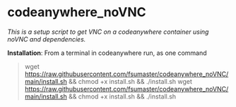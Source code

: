 # codeanywhere_noVNC
*This is a setup script to get VNC on a codeanywhere container using noVNC and dependencies.*

**Installation**:
 From a terminal in codeanywhere run, as one command
> wget https://raw.githubusercontent.com/fsumaster/codeanywhere_noVNC/main/install.sh && chmod +x install.sh && ./install.sh  wget https://raw.githubusercontent.com/fsumaster/codeanywhere_noVNC/main/install.sh && chmod +x install.sh && ./install.sh 
